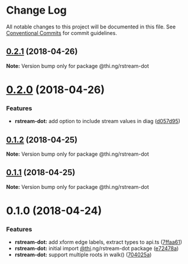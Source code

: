 # Change Log

All notable changes to this project will be documented in this file.
See [Conventional Commits](https://conventionalcommits.org) for commit guidelines.

<a name="0.2.1"></a>
## [0.2.1](https://github.com/thi-ng/umbrella/compare/@thi.ng/rstream-dot@0.2.0...@thi.ng/rstream-dot@0.2.1) (2018-04-26)




**Note:** Version bump only for package @thi.ng/rstream-dot

<a name="0.2.0"></a>
# [0.2.0](https://github.com/thi-ng/umbrella/compare/@thi.ng/rstream-dot@0.1.2...@thi.ng/rstream-dot@0.2.0) (2018-04-26)


### Features

* **rstream-dot:** add option to include stream values in diag ([d057d95](https://github.com/thi-ng/umbrella/commit/d057d95))




<a name="0.1.2"></a>
## [0.1.2](https://github.com/thi-ng/umbrella/compare/@thi.ng/rstream-dot@0.1.1...@thi.ng/rstream-dot@0.1.2) (2018-04-25)




**Note:** Version bump only for package @thi.ng/rstream-dot

<a name="0.1.1"></a>
## [0.1.1](https://github.com/thi-ng/umbrella/compare/@thi.ng/rstream-dot@0.1.0...@thi.ng/rstream-dot@0.1.1) (2018-04-25)




**Note:** Version bump only for package @thi.ng/rstream-dot

<a name="0.1.0"></a>
# 0.1.0 (2018-04-24)


### Features

* **rstream-dot:** add xform edge labels, extract types to api.ts ([7ffaa61](https://github.com/thi-ng/umbrella/commit/7ffaa61))
* **rstream-dot:** initial import [@thi](https://github.com/thi).ng/rstream-dot package ([e72478a](https://github.com/thi-ng/umbrella/commit/e72478a))
* **rstream-dot:** support multiple roots in walk() ([704025a](https://github.com/thi-ng/umbrella/commit/704025a))
